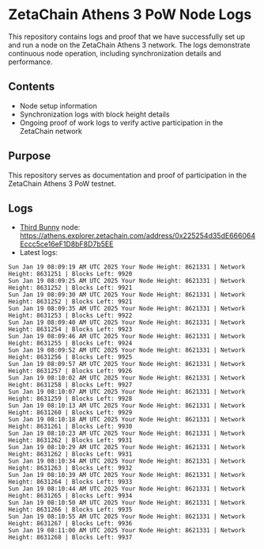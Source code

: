 # ZetaChain Athens 3 PoW Node Logs
This repository contains logs and proof that we have successfully set up and run a node on the ZetaChain Athens 3 network. The logs demonstrate continuous node operation, including synchronization details and performance.

## Contents
- Node setup information
- Synchronization logs with block height details
- Ongoing proof of work logs to verify active participation in the ZetaChain network

## Purpose
This repository serves as documentation and proof of participation in the ZetaChain Athens 3 PoW testnet.

## Logs

- [Third Bunny](https://thirdbunny.xyz/) node: https://athens.explorer.zetachain.com/address/0x225254d35dE666064Eccc5ce16eF1D8bF8D7b5EE
- Latest logs:
```
Sun Jan 19 08:09:19 AM UTC 2025 Your Node Height: 8621331 | Network Height: 8631251 | Blocks Left: 9920
Sun Jan 19 08:09:25 AM UTC 2025 Your Node Height: 8621331 | Network Height: 8631252 | Blocks Left: 9921
Sun Jan 19 08:09:30 AM UTC 2025 Your Node Height: 8621331 | Network Height: 8631252 | Blocks Left: 9921
Sun Jan 19 08:09:35 AM UTC 2025 Your Node Height: 8621331 | Network Height: 8631253 | Blocks Left: 9922
Sun Jan 19 08:09:40 AM UTC 2025 Your Node Height: 8621331 | Network Height: 8631254 | Blocks Left: 9923
Sun Jan 19 08:09:46 AM UTC 2025 Your Node Height: 8621331 | Network Height: 8631255 | Blocks Left: 9924
Sun Jan 19 08:09:52 AM UTC 2025 Your Node Height: 8621331 | Network Height: 8631256 | Blocks Left: 9925
Sun Jan 19 08:09:57 AM UTC 2025 Your Node Height: 8621331 | Network Height: 8631257 | Blocks Left: 9926
Sun Jan 19 08:10:02 AM UTC 2025 Your Node Height: 8621331 | Network Height: 8631258 | Blocks Left: 9927
Sun Jan 19 08:10:07 AM UTC 2025 Your Node Height: 8621331 | Network Height: 8631259 | Blocks Left: 9928
Sun Jan 19 08:10:13 AM UTC 2025 Your Node Height: 8621331 | Network Height: 8631260 | Blocks Left: 9929
Sun Jan 19 08:10:18 AM UTC 2025 Your Node Height: 8621331 | Network Height: 8631261 | Blocks Left: 9930
Sun Jan 19 08:10:23 AM UTC 2025 Your Node Height: 8621331 | Network Height: 8631262 | Blocks Left: 9931
Sun Jan 19 08:10:29 AM UTC 2025 Your Node Height: 8621331 | Network Height: 8631262 | Blocks Left: 9931
Sun Jan 19 08:10:34 AM UTC 2025 Your Node Height: 8621331 | Network Height: 8631263 | Blocks Left: 9932
Sun Jan 19 08:10:39 AM UTC 2025 Your Node Height: 8621331 | Network Height: 8631264 | Blocks Left: 9933
Sun Jan 19 08:10:44 AM UTC 2025 Your Node Height: 8621331 | Network Height: 8631265 | Blocks Left: 9934
Sun Jan 19 08:10:50 AM UTC 2025 Your Node Height: 8621331 | Network Height: 8631266 | Blocks Left: 9935
Sun Jan 19 08:10:55 AM UTC 2025 Your Node Height: 8621331 | Network Height: 8631267 | Blocks Left: 9936
Sun Jan 19 08:11:00 AM UTC 2025 Your Node Height: 8621331 | Network Height: 8631268 | Blocks Left: 9937
```
